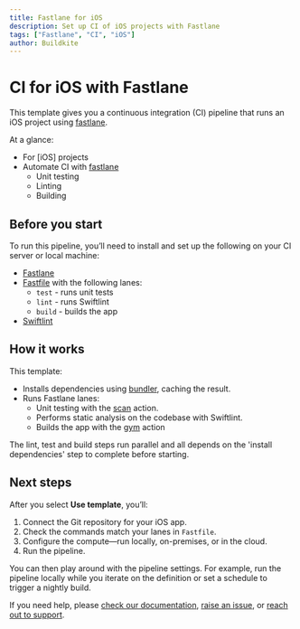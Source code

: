 ```yaml
---
title: Fastlane for iOS
description: Set up CI of iOS projects with Fastlane
tags: ["Fastlane", "CI", "iOS"]
author: Buildkite
---
```


# CI for iOS with Fastlane

This template gives you a continuous integration (CI) pipeline that runs an iOS project using [fastlane](https://fastlane.tools/).

At a glance:

- For [iOS] projects
- Automate CI with [fastlane](https://fastlane.tools/)
  - Unit testing
  - Linting
  - Building

## Before you start

To run this pipeline, you’ll need to install and set up the following on your CI server or local machine:

- [Fastlane](https://docs.fastlane.tools/getting-started/ios/setup/)
- [Fastfile](./Fastfile) with the following lanes:
  - `test` - runs unit tests
  - `lint` - runs Swiftlint
  - `build` - builds the app
- [Swiftlint](https://github.com/realm/SwiftLint)

## How it works

This template:

- Installs dependencies using [bundler](https://bundler.io/), caching the result.
- Runs Fastlane lanes:
  - Unit testing with the [scan](http://docs.fastlane.tools/actions/scan/) action.
  - Performs static analysis on the codebase with Swiftlint.
  - Builds the app with the [gym](http://docs.fastlane.tools/actions/gym/) action

The lint, test and build steps run parallel and all depends on the 'install dependencies' step to complete before starting.

## Next steps

After you select **Use template**, you’ll:

1. Connect the Git repository for your iOS app.
2. Check the commands match your lanes in `Fastfile`.
3. Configure the compute—run locally, on-premises, or in the cloud.
4. Run the pipeline.

You can then play around with the pipeline settings. For example, run the pipeline locally while you iterate on the definition or set a schedule to trigger a nightly build.

If you need help, please [check our documentation](https://buildkite.com/docs/pipelines/configuration-overview), [raise an issue](https://github.com/buildkite/templates/issues), or [reach out to support](https://buildkite.com/support).
